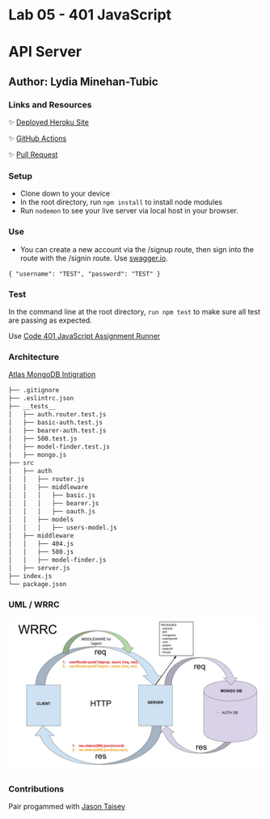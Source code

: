 # Lab 05 - 401 JavaScript

# API Server

## Author: Lydia Minehan-Tubic

### Links and Resources

✨ [Deployed Heroku Site](https://lydia-basic-auth.herokuapp.com/)

✨ [GitHub Actions](https://github.com/LydiaMT/basic-auth/actions)

✨ [Pull Request](https://github.com/LydiaMT/basic-auth/pull/2)


### Setup

- Clone down to your device
- In the root directory, run `npm install` to install node modules
- Run `nodemon` to see your live server via local host in your browser.

### Use

- You can create a new account via the /signup route, then sign into the route with the /signin route. Use [swagger.io](https://inspector.swagger.io/builder). 

```JS
{ "username": "TEST", "password": "TEST" }
```

### Test

In the command line at the root directory, `run npm test` to make sure all test are passing as expected.

Use [Code 401 JavaScript Assignment Runner](https://javascript-401.netlify.app/basic-auth)

### Architecture

[Atlas MongoDB Intigration](https://github.com/codefellows/seattle-301d72/blob/master/README.md)

```git
├── .gitignore
├── .eslintrc.json
├── __tests__
│   ├── auth.router.test.js
│   ├── basic-auth.test.js
│   ├── bearer-auth.test.js
│   ├── 500.test.js
│   ├── model-finder.test.js
│   ├── mongo.js
├── src
│   ├── auth
│   │   ├── router.js
│   │   ├── middleware
│   │   │   ├── basic.js
│   │   │   ├── bearer.js
│   │   │   ├── oauth.js
│   │   ├── models
│   │   │   ├── users-model.js
│   ├── middleware
│   │   ├── 404.js
│   │   ├── 500.js
│   │   ├── model-finder.js
│   ├── server.js
├── index.js
└── package.json
```

### UML / WRRC

![WRRC](wrrcLab05.jpg)

### Contributions 

Pair progammed with [Jason Taisey](https://github.com/JTaisey389)

